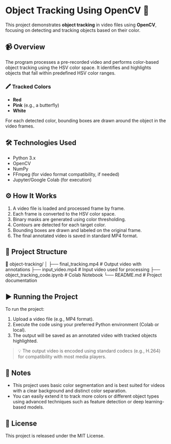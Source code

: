 # Object Tracking Using OpenCV 🎥

This project demonstrates **object tracking** in video files using **OpenCV**, focusing on detecting and tracking objects based on their color.

## 📹 Overview

The program processes a pre-recorded video and performs color-based object tracking using the HSV color space. It identifies and highlights objects that fall within predefined HSV color ranges.

### 🖍️ Tracked Colors
- **Red**
- **Pink** (e.g., a butterfly)
- **White**

For each detected color, bounding boxes are drawn around the object in the video frames.

## 🛠 Technologies Used

- Python 3.x
- OpenCV
- NumPy
- FFmpeg (for video format compatibility, if needed)
- Jupyter/Google Colab (for execution)

## ⚙️ How It Works

1. A video file is loaded and processed frame by frame.
2. Each frame is converted to the HSV color space.
3. Binary masks are generated using color thresholding.
4. Contours are detected for each target color.
5. Bounding boxes are drawn and labeled on the original frame.
6. The final annotated video is saved in standard MP4 format.

## 📂 Project Structure

📁 object-tracking/
│
├── final_tracking.mp4 # Output video with annotations
├── input_video.mp4 # Input video used for processing
├── object_tracking_code.ipynb # Colab Notebook
└── README.md # Project documentation


## ▶️ Running the Project

To run the project:

1. Upload a video file (e.g., MP4 format).
2. Execute the code using your preferred Python environment (Colab or local).
3. The output will be saved as an annotated video with tracked objects highlighted.

> 💡 The output video is encoded using standard codecs (e.g., H.264) for compatibility with most media players.

## 📝 Notes

- This project uses basic color segmentation and is best suited for videos with a clear background and distinct color separation.
- You can easily extend it to track more colors or different object types using advanced techniques such as feature detection or deep learning-based models.

## 📄 License

This project is released under the MIT License.

